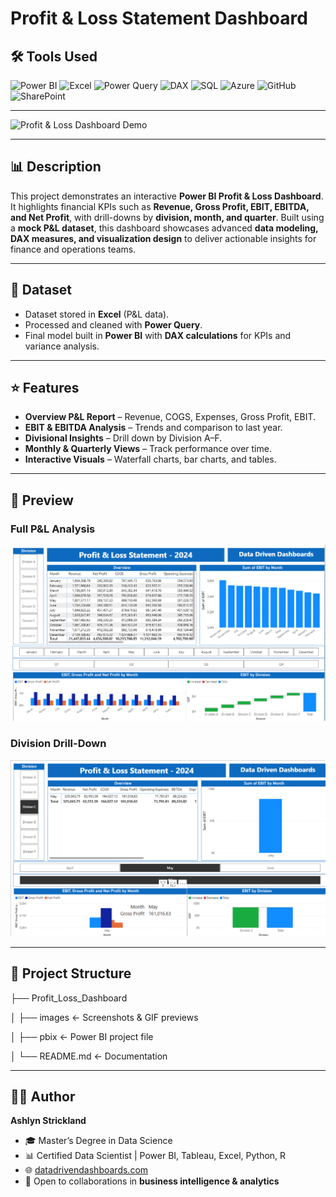 # Profit & Loss Statement Dashboard  

## 🛠 Tools Used  
![Power BI](https://img.shields.io/badge/Power%20BI-F2C811?style=for-the-badge&logo=powerbi&logoColor=black)
![Excel](https://img.shields.io/badge/Microsoft%20Excel-217346?style=for-the-badge&logo=microsoftexcel&logoColor=white)
![Power Query](https://img.shields.io/badge/Power%20Query-0E76A8?style=for-the-badge&logo=microsoft&logoColor=white)
![DAX](https://img.shields.io/badge/DAX-0078D4?style=for-the-badge&logo=microsoft&logoColor=white)
![SQL](https://img.shields.io/badge/SQL-336791?style=for-the-badge&logo=postgresql&logoColor=white)
![Azure](https://img.shields.io/badge/Azure-0089D6?style=for-the-badge&logo=microsoftazure&logoColor=white)
![GitHub](https://img.shields.io/badge/GitHub-181717?style=for-the-badge&logo=github&logoColor=white)
![SharePoint](https://img.shields.io/badge/SharePoint-0078D4?style=for-the-badge&logo=microsoftsharepoint&logoColor=white)

---

![Profit & Loss Dashboard Demo](Profit_Loss_Dashboard/images/Untitled%20design%20%282%29.gif)

---

## 📊 Description  

This project demonstrates an interactive **Power BI Profit & Loss Dashboard**. It highlights financial KPIs such as **Revenue, Gross Profit, EBIT, EBITDA, and Net Profit**, with drill-downs by **division, month, and quarter**. Built using a **mock P&L dataset**, this dashboard showcases advanced **data modeling, DAX measures, and visualization design** to deliver actionable insights for finance and operations teams.  

---

## 📂 Dataset  

- Dataset stored in **Excel** (P&L data).  
- Processed and cleaned with **Power Query**.  
- Final model built in **Power BI** with **DAX calculations** for KPIs and variance analysis.  

---

## ⭐ Features  

- **Overview P&L Report** – Revenue, COGS, Expenses, Gross Profit, EBIT.  
- **EBIT & EBITDA Analysis** – Trends and comparison to last year.  
- **Divisional Insights** – Drill down by Division A–F.  
- **Monthly & Quarterly Views** – Track performance over time.  
- **Interactive Visuals** – Waterfall charts, bar charts, and tables.  

---

## 📸 Preview  

### Full P&L Analysis  
![Profit & Loss Dashboard - Analysis](Profit_Loss_Dashboard/images/PNL1.png)  

### Division Drill-Down  
![Profit & Loss Dashboard - Division](Profit_Loss_Dashboard/images/PNL2.png)  

---

## 📁 Project Structure  

├── Profit_Loss_Dashboard  

│   ├── images        <- Screenshots & GIF previews  

│   ├── pbix          <- Power BI project file  

│   └── README.md     <- Documentation  

---

## 👩‍💻 Author  

**Ashlyn Strickland**  
- 🎓 Master’s Degree in Data Science  
- 📊 Certified Data Scientist | Power BI, Tableau, Excel, Python, R  
- 🌐 [datadrivendashboards.com](http://datadrivendashboards.com)  
- 💼 Open to collaborations in **business intelligence & analytics**  
